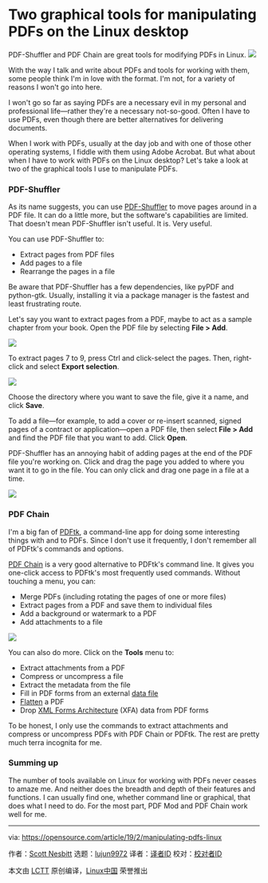 [#]: collector: (lujun9972)
[#]: translator: ( )
[#]: reviewer: ( )
[#]: publisher: ( )
[#]: url: ( )
[#]: subject: (Two graphical tools for manipulating PDFs on the Linux desktop)
[#]: via: (https://opensource.com/article/19/2/manipulating-pdfs-linux)
[#]: author: (Scott Nesbitt https://opensource.com/users/scottnesbitt)

Two graphical tools for manipulating PDFs on the Linux desktop
======
PDF-Shuffler and PDF Chain are great tools for modifying PDFs in Linux.
![](https://opensource.com/sites/default/files/styles/image-full-size/public/lead-images/tools_osyearbook2016_sysadmin_cc.png?itok=Y1AHCKI4)

With the way I talk and write about PDFs and tools for working with them, some people think I'm in love with the format. I'm not, for a variety of reasons I won't go into here.

I won't go so far as saying PDFs are a necessary evil in my personal and professional life—rather they're a necessary not-so-good. Often I have to use PDFs, even though there are better alternatives for delivering documents.

When I work with PDFs, usually at the day job and with one of those other operating systems, I fiddle with them using Adobe Acrobat. But what about when I have to work with PDFs on the Linux desktop? Let's take a look at two of the graphical tools I use to manipulate PDFs.

### PDF-Shuffler

As its name suggests, you can use [PDF-Shuffler][1] to move pages around in a PDF file. It can do a little more, but the software's capabilities are limited. That doesn't mean PDF-Shuffler isn't useful. It is. Very useful.

You can use PDF-Shuffler to:

  * Extract pages from PDF files
  * Add pages to a file
  * Rearrange the pages in a file



Be aware that PDF-Shuffler has a few dependencies, like pyPDF and python-gtk. Usually, installing it via a package manager is the fastest and least frustrating route.

Let's say you want to extract pages from a PDF, maybe to act as a sample chapter from your book. Open the PDF file by selecting **File > Add**.

![](https://opensource.com/sites/default/files/uploads/pdfshuffler-book.png)

To extract pages 7 to 9, press Ctrl and click-select the pages. Then, right-click and select **Export selection**.

![](https://opensource.com/sites/default/files/uploads/pdfshuffler-export.png)

Choose the directory where you want to save the file, give it a name, and click **Save**.

To add a file—for example, to add a cover or re-insert scanned, signed pages of a contract or application—open a PDF file, then select **File > Add** and find the PDF file that you want to add. Click **Open**.

PDF-Shuffler has an annoying habit of adding pages at the end of the PDF file you're working on. Click and drag the page you added to where you want it to go in the file. You can only click and drag one page in a file at a time.

![](https://opensource.com/sites/default/files/uploads/pdfshuffler-move.png)

### PDF Chain

I'm a big fan of [PDFtk][2], a command-line app for doing some interesting things with and to PDFs. Since I don't use it frequently, I don't remember all of PDFtk's commands and options.

[PDF Chain][3] is a very good alternative to PDFtk's command line. It gives you one-click access to PDFtk's most frequently used commands. Without touching a menu, you can:

  * Merge PDFs (including rotating the pages of one or more files)
  * Extract pages from a PDF and save them to individual files
  * Add a background or watermark to a PDF
  * Add attachments to a file

![](https://opensource.com/sites/default/files/uploads/pdfchain1.png)

You can also do more. Click on the **Tools** menu to:

  * Extract attachments from a PDF
  * Compress or uncompress a file
  * Extract the metadata from the file
  * Fill in PDF forms from an external [data file][4]
  * [Flatten][5] a PDF
  * Drop [XML Forms Architecture][6] (XFA) data from PDF forms



To be honest, I only use the commands to extract attachments and compress or uncompress PDFs with PDF Chain or PDFtk. The rest are pretty much terra incognita for me.

### Summing up

The number of tools available on Linux for working with PDFs never ceases to amaze me. And neither does the breadth and depth of their features and functions. I can usually find one, whether command line or graphical, that does what I need to do. For the most part, PDF Mod and PDF Chain work well for me.

--------------------------------------------------------------------------------

via: https://opensource.com/article/19/2/manipulating-pdfs-linux

作者：[Scott Nesbitt][a]
选题：[lujun9972][b]
译者：[译者ID](https://github.com/译者ID)
校对：[校对者ID](https://github.com/校对者ID)

本文由 [LCTT](https://github.com/LCTT/TranslateProject) 原创编译，[Linux中国](https://linux.cn/) 荣誉推出

[a]: https://opensource.com/users/scottnesbitt
[b]: https://github.com/lujun9972
[1]: https://savannah.nongnu.org/projects/pdfshuffler/
[2]: https://en.wikipedia.org/wiki/PDFtk
[3]: http://pdfchain.sourceforge.net/
[4]: http://www.verypdf.com/pdfform/fdf.htm
[5]: http://pdf-tips-tricks.blogspot.com/2009/03/flattening-pdf-layers.html
[6]: http://en.wikipedia.org/wiki/XFA
